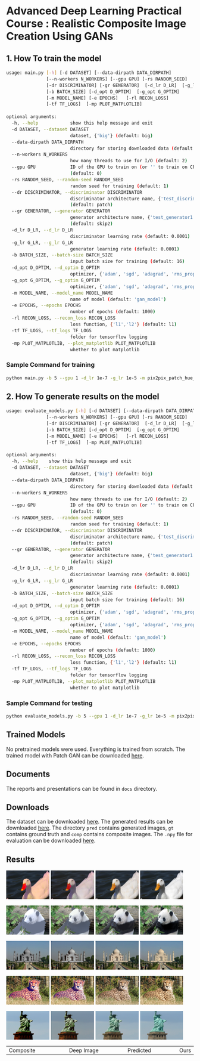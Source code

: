 # Advanced Deep Learning Practical Course : Realistic Composite Image Creation Using GANs

## 1. How To train the model

```bash
usage: main.py [-h] [-d DATASET] [--data-dirpath DATA_DIRPATH]
               [--n-workers N_WORKERS] [--gpu GPU] [-rs RANDOM_SEED]
               [-dr DISCRIMINATOR] [-gr GENERATOR]  [-d_lr D_LR]  [-g_lr G_LR]
               [-b BATCH_SIZE] [-d_opt D_OPTIM]  [-g_opt G_OPTIM]
               [-m MODEL_NAME] [-e EPOCHS]   [-rl RECON_LOSS]
               [-tf TF_LOGS]  [-mp PLOT_MATPLOTLIB]

optional arguments:
  -h, --help            show this help message and exit
  -d DATASET, --dataset DATASET
                        dataset, {'big'} (default: big)
  --data-dirpath DATA_DIRPATH
                        directory for storing downloaded data (default: data/)
  --n-workers N_WORKERS
                        how many threads to use for I/O (default: 2)
  --gpu GPU             ID of the GPU to train on (or '' to train on CPU)
                        (default: 0)
  -rs RANDOM_SEED, --random-seed RANDOM_SEED
                        random seed for training (default: 1)
  --dr DISCRIMINATOR, --discriminator DISCRIMINATOR
                        discriminator architecture name, {'test_discriminator1', 'resnet', 'patch'}
                        (default: patch)
  --gr GENERATOR, --generator GENERATOR
                        generator architecture name, {'test_generator1', 'skip1', 'skip2', 'multi1', 'multi2'}
                        (default: skip2)
  -d_lr D_LR, --d_lr D_LR
                        discriminator learning rate (default: 0.0001)
  -g_lr G_LR, --g_lr G_LR
                        generator learning rate (default: 0.0001)
  -b BATCH_SIZE, --batch-size BATCH_SIZE
                        input batch size for training (default: 16)
  -d_opt D_OPTIM, --d_optim D_OPTIM
                        optimizer, {'adam', 'sgd', 'adagrad', 'rms_prop'} (default: adam)
  -g_opt G_OPTIM, --g_optim G_OPTIM
                        optimizer, {'adam', 'sgd', 'adagrad', 'rms_prop'} (default: adam)
  -m MODEL_NAME, --model_name MODEL_NAME
                        name of model (default: 'gan_model')
  -e EPOCHS, --epochs EPOCHS
                        number of epochs (default: 1000)
  -rl RECON_LOSS, --recon_loss RECON_LOSS
                        loss function, {'l1','l2'} (default: l1)
  -tf TF_LOGS, --tf_logs TF_LOGS
                        folder for tensorflow logging
  -mp PLOT_MATPLOTLIB, --plot_matplotlib PLOT_MATPLOTLIB
                        whether to plot matplotlib
```

### Sample Command for training
```bash
python main.py -b 5 --gpu 1 -d_lr 1e-7 -g_lr 1e-5 -m pix2pix_patch_hue_total -e 1000 -tf tf_logs/pix2pix_patch_hue_total -rl l1 -dr patch -gr skip2
```

## 2. How To generate results on the model

```bash
usage: evaluate_models.py [-h] [-d DATASET] [--data-dirpath DATA_DIRPATH]
               [--n-workers N_WORKERS] [--gpu GPU] [-rs RANDOM_SEED]
               [-dr DISCRIMINATOR] [-gr GENERATOR]  [-d_lr D_LR]  [-g_lr G_LR]
               [-b BATCH_SIZE] [-d_opt D_OPTIM]  [-g_opt G_OPTIM]
               [-m MODEL_NAME] [-e EPOCHS]   [-rl RECON_LOSS]
               [-tf TF_LOGS]  [-mp PLOT_MATPLOTLIB]

optional arguments:
  -h, --help    show this help message and exit
  -d DATASET, --dataset DATASET
                        dataset, {'big'} (default: big)
  --data-dirpath DATA_DIRPATH
                        directory for storing downloaded data (default: data/)
  --n-workers N_WORKERS
                        how many threads to use for I/O (default: 2)
  --gpu GPU             ID of the GPU to train on (or '' to train on CPU)
                        (default: 0)
  -rs RANDOM_SEED, --random-seed RANDOM_SEED
                        random seed for training (default: 1)
  --dr DISCRIMINATOR, --discriminator DISCRIMINATOR
                        discriminator architecture name, {'test_discriminator1', 'resnet', 'patch'}
                        (default: patch)
  --gr GENERATOR, --generator GENERATOR
                        generator architecture name, {'test_generator1', 'skip1', 'skip2', 'multi1', 'multi2'}
                        (default: skip2)
  -d_lr D_LR, --d_lr D_LR
                        discriminator learning rate (default: 0.0001)
  -g_lr G_LR, --g_lr G_LR
                        generator learning rate (default: 0.0001)
  -b BATCH_SIZE, --batch-size BATCH_SIZE
                        input batch size for training (default: 16)
  -d_opt D_OPTIM, --d_optim D_OPTIM
                        optimizer, {'adam', 'sgd', 'adagrad', 'rms_prop'} (default: adam)
  -g_opt G_OPTIM, --g_optim G_OPTIM
                        optimizer, {'adam', 'sgd', 'adagrad', 'rms_prop'} (default: adam)
  -m MODEL_NAME, --model_name MODEL_NAME
                        name of model (default: 'gan_model')
  -e EPOCHS, --epochs EPOCHS
                        number of epochs (default: 1000)
  -rl RECON_LOSS, --recon_loss RECON_LOSS
                        loss function, {'l1','l2'} (default: l1)
  -tf TF_LOGS, --tf_logs TF_LOGS
                        folder for tensorflow logging
  -mp PLOT_MATPLOTLIB, --plot_matplotlib PLOT_MATPLOTLIB
                        whether to plot matplotlib
```
### Sample Command for testing
```bash
python evaluate_models.py -b 5 --gpu 1 -d_lr 1e-7 -g_lr 1e-5 -m pix2pix_patch_hue_total -rl l1 -dr patch -gr skip2
```

## Trained Models
No pretrained models were used. Everything is trained from scratch.
The trained model with Patch GAN can be downloaded [here](https://drive.google.com/file/d/1ioigvoe34oFKFcxFg32gkJsbwvRCnBpJ/view?usp=sharing).

## Documents
The reports and presentations can be found in `docs` directory.


## Downloads
The dataset can be downloaded [here](https://drive.google.com/file/d/1VG6U_zw8dFPlreq5toAgzE6xD2uDkbFC/view?usp=sharing).
The generated results can be downloaded [here](https://drive.google.com/file/d/1IwQ1FiVxQBWDu1p2_bNlEr94Peo-pVYK/view?usp=sharing). The directory `pred` contains generated images, `gt` contains ground truth and `comp` contains composite images.
The `.npy` file for evaluation can be downloaded [here](https://drive.google.com/file/d/1pH0H0R29AWe9OkXplx0yEHyA0JiOIBhA/view?usp=sharing).


## Results
<p float="left">
  <img src="/images/comp_4.png" width="23%" />
  <img src="/images/ht_4.png" width="23%" />
  <img src="/images/pred_4.png" width="23%" />
  <img src="/images/gt_4.png" width="23%" />
</p>

<p float="left">
  <img src="/images/comp_36.png" width="23%" />
  <img src="/images/ht_36.png" width="23%" />
  <img src="/images/pred_36.png" width="23%" />
  <img src="/images/gt_36.png" width="23%" />
</p>

<p float="left">
  <img src="/images/comp_39.png" width="23%" />
  <img src="/images/ht_39.png" width="23%" />
  <img src="/images/pred_39.png" width="23%" />
  <img src="/images/gt_39.png" width="23%" />
</p>

<p float="left">
  <img src="/images/comp_121.png" width="23%" />
  <img src="/images/ht_121.png" width="23%" />
  <img src="/images/pred_121.png" width="23%" />
  <img src="/images/gt_121.png" width="23%" />
</p>

<p float="left">
  <img src="/images/comp_149.png" width="23%" />
  <img src="/images/ht_149.png" width="23%" />
  <img src="/images/pred_149.png" width="23%" />
  <img src="/images/gt_149.png" width="23%" />
</p>

<table>
  <tr>
    <td width="35%">Composite</td>
    <td width="35%">Deep Image </td>
    <td width="35%">Predicted </td>
    <td width="35%">Ours </td>
  </tr>
  <tr>
